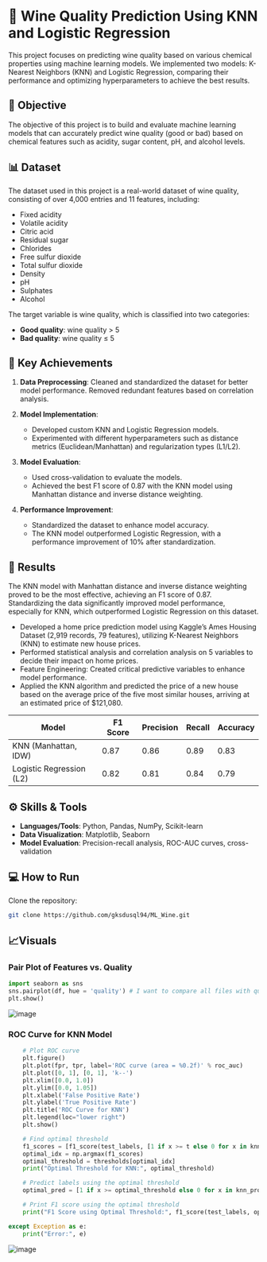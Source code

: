 # 🍷 Wine Quality Prediction Using KNN and Logistic Regression

This project focuses on predicting wine quality based on various chemical properties using machine learning models. We implemented two models: K-Nearest Neighbors (KNN) and Logistic Regression, comparing their performance and optimizing hyperparameters to achieve the best results.

## 🎯 Objective

The objective of this project is to build and evaluate machine learning models that can accurately predict wine quality (good or bad) based on chemical features such as acidity, sugar content, pH, and alcohol levels.

## 📊 Dataset

The dataset used in this project is a real-world dataset of wine quality, consisting of over 4,000 entries and 11 features, including:

- Fixed acidity
- Volatile acidity
- Citric acid
- Residual sugar
- Chlorides
- Free sulfur dioxide
- Total sulfur dioxide
- Density
- pH
- Sulphates
- Alcohol

The target variable is wine quality, which is classified into two categories:
- **Good quality**: wine quality > 5
- **Bad quality**: wine quality ≤ 5

## 🔑  Key Achievements

1. **Data Preprocessing**: Cleaned and standardized the dataset for better model performance. Removed redundant features based on correlation analysis.
2. **Model Implementation**:
   - Developed custom KNN and Logistic Regression models.
   - Experimented with different hyperparameters such as distance metrics (Euclidean/Manhattan) and regularization types (L1/L2).
3. **Model Evaluation**: 
   - Used cross-validation to evaluate the models.
   - Achieved the best F1 score of 0.87 with the KNN model using Manhattan distance and inverse distance weighting.
     
4. **Performance Improvement**:
   - Standardized the dataset to enhance model accuracy.
   - The KNN model outperformed Logistic Regression, with a performance improvement of 10% after standardization.

## 🧠 Results

The KNN model with Manhattan distance and inverse distance weighting proved to be the most effective, achieving an F1 score of 0.87. Standardizing the data significantly improved model performance, especially for KNN, which outperformed Logistic Regression on this dataset.

- Developed a home price prediction model using Kaggle’s Ames Housing Dataset (2,919 records, 79 features), utilizing K-Nearest Neighbors (KNN) to estimate new house prices.
- Performed statistical analysis and correlation analysis on 5 variables to decide their impact on home prices.
-	Feature Engineering: Created critical predictive variables to enhance model performance.
-	Applied the KNN algorithm and predicted the price of a new house based on the average price of the five most similar houses, arriving at an estimated price of $121,080.


| Model                    | F1 Score | Precision | Recall | Accuracy |
|--------------------------|----------|-----------|--------|----------|
| KNN (Manhattan, IDW)      | 0.87     | 0.86      | 0.89   | 0.83     |
| Logistic Regression (L2)  | 0.82     | 0.81      | 0.84   | 0.79     |

## ⚙️ Skills & Tools

- **Languages/Tools**: Python, Pandas, NumPy, Scikit-learn
- **Data Visualization**: Matplotlib, Seaborn
- **Model Evaluation**: Precision-recall analysis, ROC-AUC curves, cross-validation

## 💻 How to Run
Clone the repository:
```bash
git clone https://github.com/gksdusql94/ML_Wine.git
```


## 📈Visuals

### Pair Plot of Features vs. Quality

```python
import seaborn as sns
sns.pairplot(df, hue = 'quality') # I want to compare all files with quality
plt.show()
```
![image](https://github.com/user-attachments/assets/c9072b96-6bca-40f4-a3cc-ca9a87769a59)


### ROC Curve for KNN Model

```python
    # Plot ROC curve
    plt.figure()
    plt.plot(fpr, tpr, label='ROC curve (area = %0.2f)' % roc_auc)
    plt.plot([0, 1], [0, 1], 'k--')
    plt.xlim([0.0, 1.0])
    plt.ylim([0.0, 1.05])
    plt.xlabel('False Positive Rate')
    plt.ylabel('True Positive Rate')
    plt.title('ROC Curve for KNN')
    plt.legend(loc="lower right")
    plt.show()

    # Find optimal threshold
    f1_scores = [f1_score(test_labels, [1 if x >= t else 0 for x in knn_probs]) for t in thresholds]
    optimal_idx = np.argmax(f1_scores)
    optimal_threshold = thresholds[optimal_idx]
    print("Optimal Threshold for KNN:", optimal_threshold)

    # Predict labels using the optimal threshold
    optimal_pred = [1 if x >= optimal_threshold else 0 for x in knn_probs]

    # Print F1 score using the optimal threshold
    print("F1 Score using Optimal Threshold:", f1_score(test_labels, optimal_pred))

except Exception as e:
    print("Error:", e)
```
![image](https://github.com/user-attachments/assets/1e437d29-05fb-4a11-a25c-abb69439f7d0)



